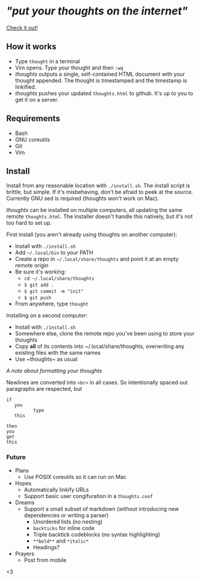 
# *"put your thoughts on the internet"* 
[Check it out!](https://thoughts.maren.hup.is)

## How it works
* Type `thought` in a terminal
* Vim opens. Type your thought and then `:wq`
* *thoughts* outputs a single, self-contained HTML document with your thought appended. The thought is timestamped and the timestamp is linkified.
* *thoughts* pushes your updated `thoughts.html` to github. It's up to you to get it on a server.

## Requirements
* Bash
* GNU coreutils
* Git
* Vim

## Install
Install from any reasonable location with `./install.sh`. The install script is brittle, but simple. If it's misbehaving, don't be afraid to peek at the source. Currently GNU sed is required (thoughts won't work on Mac).

*thoughts* can be installed on multiple computers, all updating the same remote `thoughts.html`. The installer doesn't handle this natively, but it's not too hard to set up.

First install (you aren't already using thoughts on another computer):
* Install with `./install.sh`
* Add `~/.local/bin` to your PATH
* Create a repo in `~/.local/share/thoughts` and point it at an empty remote origin
* Be sure it's working:
  * `cd ~/.local/share/thoughts`
  * `$ git add .`
  * `$ git commit -m "init"`
  * `$ git push`
* From anywhere, type `thought`

Installing on a second computer:
* Install with `./install.sh`
* Somewhere else, clone the remote repo you've been using to store your thoughts
* Copy **all** of its contents into ~/.local/share/thoughts, overwriting any existing files with the same names
* Use ~thoughts~ as usual

*A note about formatting your thoughts*

Newlines are converted into `<br>` in all cases. So intentionally spaced out paragraphs are respected, but
```
if
   you
          type
   this
```
```
then
you
get
this
```

### Future
* Plans
  * Use POSIX coreutils so it can run on Mac
* Hopes
  * Automatically linkify URLs
  * Support basic user congifuration in a `thoughts.conf`
* Dreams
  * Support a small subset of markdown (without introducing new dependencies or writing a parser)
    * Unordered lists (no nesting)
    * ``backticks`` for inline code
    * Triple backtick codeblocks (no syntax highlighting)
    * `**bold**` and `*italic*`
    * Headings?
* Prayers
  * Post from mobile

<3
